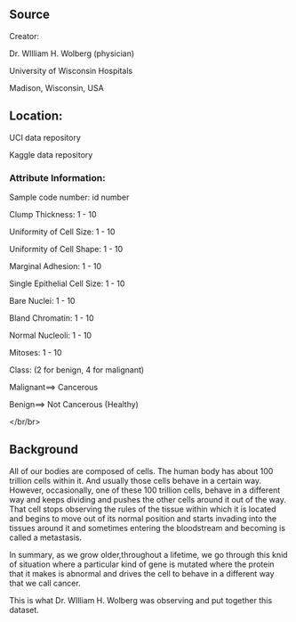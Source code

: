 ## Source

Creator:

Dr. WIlliam H. Wolberg (physician)

University of Wisconsin Hospitals

Madison, Wisconsin, USA

## Location:

UCI data repository

Kaggle data repository

### Attribute Information:

Sample code number: id number

Clump Thickness: 1 - 10

Uniformity of Cell Size: 1 - 10

Uniformity of Cell Shape: 1 - 10

Marginal Adhesion: 1 - 10

Single Epithelial Cell Size: 1 - 10

Bare Nuclei: 1 - 10

Bland Chromatin: 1 - 10

Normal Nucleoli: 1 - 10

Mitoses: 1 - 10

Class: (2 for benign, 4 for malignant)

Malignant==> Cancerous

Benign==> Not Cancerous (Healthy)

</br/br>
## Background

All of our bodies are composed of cells. The human body has about 100 trillion cells within it. And usually those cells behave in a certain way. However, occasionally, one of these 100 trillion cells, behave in a different way and keeps dividing and pushes the other cells around it out of the way. That cell stops observing the rules of the tissue within which it is located and begins to move out of its normal position and starts invading into the tissues around it and sometimes entering the bloodstream and becoming is called a metastasis.

In summary, as we grow older,throughout a lifetime, we go through this knid of situation where a particular kind of gene is mutated where the protein that it makes is abnormal and drives the cell to behave in a different way that we call cancer.

This is what Dr. WIlliam H. Wolberg was observing and put together this dataset.
